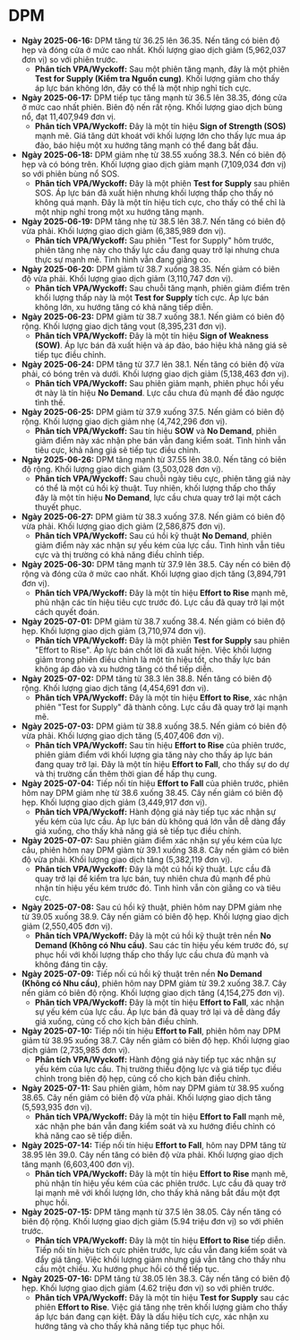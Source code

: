 # DPM

-   **Ngày 2025-06-16:** DPM tăng từ 36.25 lên 36.35. Nến tăng có biên độ hẹp và đóng cửa ở mức cao nhất. Khối lượng giao dịch giảm (5,962,037 đơn vị) so với phiên trước.
    -   **Phân tích VPA/Wyckoff:** Sau một phiên tăng mạnh, đây là một phiên **Test for Supply (Kiểm tra Nguồn cung)**. Khối lượng giảm cho thấy áp lực bán không lớn, đây có thể là một nhịp nghỉ tích cực.
-   **Ngày 2025-06-17:** DPM tiếp tục tăng mạnh từ 36.5 lên 38.35, đóng cửa ở mức cao nhất phiên. Biên độ nến rất rộng. Khối lượng giao dịch bùng nổ, đạt 11,407,949 đơn vị.
    -   **Phân tích VPA/Wyckoff:** Đây là một tín hiệu **Sign of Strength (SOS)** mạnh mẽ. Giá tăng dứt khoát với khối lượng lớn cho thấy lực mua áp đảo, báo hiệu một xu hướng tăng mạnh có thể đang bắt đầu.
-   **Ngày 2025-06-18:** DPM giảm nhẹ từ 38.55 xuống 38.3. Nến có biên độ hẹp và có bóng trên. Khối lượng giao dịch giảm mạnh (7,109,034 đơn vị) so với phiên bùng nổ SOS.
    -   **Phân tích VPA/Wyckoff:** Đây là một phiên **Test for Supply** sau phiên SOS. Áp lực bán đã xuất hiện nhưng khối lượng thấp cho thấy nó không quá mạnh. Đây là một tín hiệu tích cực, cho thấy có thể chỉ là một nhịp nghỉ trong một xu hướng tăng mạnh.
- **Ngày 2025-06-19:** DPM tăng nhẹ từ 38.5 lên 38.7. Nến tăng có biên độ vừa phải. Khối lượng giao dịch giảm (6,385,989 đơn vị).
    - **Phân tích VPA/Wyckoff:** Sau phiên "Test for Supply" hôm trước, phiên tăng nhẹ này cho thấy lực cầu đang quay trở lại nhưng chưa thực sự mạnh mẽ. Tình hình vẫn đang giằng co.
- **Ngày 2025-06-20:** DPM giảm từ 38.7 xuống 38.35. Nến giảm có biên độ vừa phải. Khối lượng giao dịch giảm (3,110,747 đơn vị).
    - **Phân tích VPA/Wyckoff:** Sau chuỗi tăng mạnh, phiên giảm điểm trên khối lượng thấp này là một **Test for Supply** tích cực. Áp lực bán không lớn, xu hướng tăng có khả năng tiếp diễn.
- **Ngày 2025-06-23:** DPM giảm từ 38.7 xuống 38.1. Nến giảm có biên độ rộng. Khối lượng giao dịch tăng vọut (8,395,231 đơn vị).
    - **Phân tích VPA/Wyckoff:** Đây là một tín hiệu **Sign of Weakness (SOW)**. Áp lực bán đã xuất hiện và áp đảo, báo hiệu khả năng giá sẽ tiếp tục điều chỉnh.
- **Ngày 2025-06-24:** DPM tăng từ 37.7 lên 38.1. Nến tăng có biên độ vừa phải, có bóng trên và dưới. Khối lượng giao dịch giảm (5,138,463 đơn vị).
    - **Phân tích VPA/Wyckoff:** Sau phiên giảm mạnh, phiên phục hồi yếu ớt này là tín hiệu **No Demand**. Lực cầu chưa đủ mạnh để đảo ngược tình thế.
- **Ngày 2025-06-25:** DPM giảm từ 37.9 xuống 37.5. Nến giảm có biên độ rộng. Khối lượng giao dịch giảm nhẹ (4,742,296 đơn vị).
    - **Phân tích VPA/Wyckoff:** Sau tín hiệu **SOW** và **No Demand**, phiên giảm điểm này xác nhận phe bán vẫn đang kiểm soát. Tình hình vẫn tiêu cực, khả năng giá sẽ tiếp tục điều chỉnh.
- **Ngày 2025-06-26:** DPM tăng mạnh từ 37.55 lên 38.0. Nến tăng có biên độ rộng. Khối lượng giao dịch giảm (3,503,028 đơn vị).
    - **Phân tích VPA/Wyckoff:** Sau chuỗi ngày tiêu cực, phiên tăng giá này có thể là một cú hồi kỹ thuật. Tuy nhiên, khối lượng thấp cho thấy đây là một tín hiệu **No Demand**, lực cầu chưa quay trở lại một cách thuyết phục.
- **Ngày 2025-06-27:** DPM giảm từ 38.3 xuống 37.8. Nến giảm có biên độ vừa phải. Khối lượng giao dịch giảm (2,586,875 đơn vị).
    - **Phân tích VPA/Wyckoff:** Sau cú hồi kỹ thuật **No Demand**, phiên giảm điểm này xác nhận sự yếu kém của lực cầu. Tình hình vẫn tiêu cực và thị trường có khả năng điều chỉnh tiếp.
- **Ngày 2025-06-30:** DPM tăng mạnh từ 37.9 lên 38.5. Cây nến có biên độ rộng và đóng cửa ở mức cao nhất. Khối lượng giao dịch tăng (3,894,791 đơn vị).
    - **Phân tích VPA/Wyckoff:** Đây là một tín hiệu **Effort to Rise** mạnh mẽ, phủ nhận các tín hiệu tiêu cực trước đó. Lực cầu đã quay trở lại một cách quyết đoán.
- **Ngày 2025-07-01:** DPM giảm từ 38.7 xuống 38.4. Nến giảm có biên độ hẹp. Khối lượng giao dịch giảm (3,710,974 đơn vị).
    - **Phân tích VPA/Wyckoff:** Đây là một phiên **Test for Supply** sau phiên "Effort to Rise". Áp lực bán chốt lời đã xuất hiện. Việc khối lượng giảm trong phiên điều chỉnh là một tín hiệu tốt, cho thấy lực bán không áp đảo và xu hướng tăng có thể tiếp diễn.
- **Ngày 2025-07-02:** DPM tăng từ 38.3 lên 38.8. Nến tăng có biên độ rộng. Khối lượng giao dịch tăng (4,454,691 đơn vị).
    - **Phân tích VPA/Wyckoff:** Đây là một tín hiệu **Effort to Rise**, xác nhận phiên "Test for Supply" đã thành công. Lực cầu đã quay trở lại mạnh mẽ.
- **Ngày 2025-07-03:** DPM giảm từ 38.8 xuống 38.5. Nến giảm có biên độ vừa phải. Khối lượng giao dịch tăng (5,407,406 đơn vị).
    - **Phân tích VPA/Wyckoff:** Sau tín hiệu **Effort to Rise** của phiên trước, phiên giảm điểm với khối lượng gia tăng này cho thấy áp lực bán đang quay trở lại. Đây là một tín hiệu **Effort to Fall**, cho thấy sự do dự và thị trường cần thêm thời gian để hấp thụ cung.
- **Ngày 2025-07-04:** Tiếp nối tín hiệu **Effort to Fall** của phiên trước, phiên hôm nay DPM giảm nhẹ từ 38.6 xuống 38.45. Cây nến giảm có biên độ hẹp. Khối lượng giao dịch giảm (3,449,917 đơn vị).
    - **Phân tích VPA/Wyckoff:** Hành động giá này tiếp tục xác nhận sự yếu kém của lực cầu. Áp lực bán dù không quá lớn vẫn dễ dàng đẩy giá xuống, cho thấy khả năng giá sẽ tiếp tục điều chỉnh.
- **Ngày 2025-07-07:** Sau phiên giảm điểm xác nhận sự yếu kém của lực cầu, phiên hôm nay DPM giảm từ 39.1 xuống 38.8. Cây nến giảm có biên độ vừa phải. Khối lượng giao dịch tăng (5,382,119 đơn vị).
    - **Phân tích VPA/Wyckoff:** Đây là một cú hồi kỹ thuật. Lực cầu đã quay trở lại để kiểm tra lực bán, tuy nhiên chưa đủ mạnh để phủ nhận tín hiệu yếu kém trước đó. Tình hình vẫn còn giằng co và tiêu cực.
- **Ngày 2025-07-08:** Sau cú hồi kỹ thuật, phiên hôm nay DPM giảm nhẹ từ 39.05 xuống 38.9. Cây nến giảm có biên độ hẹp. Khối lượng giao dịch giảm (2,550,405 đơn vị).
    - **Phân tích VPA/Wyckoff:** Đây là một cú hồi kỹ thuật trên nền **No Demand (Không có Nhu cầu)**. Sau các tín hiệu yếu kém trước đó, sự phục hồi với khối lượng thấp cho thấy lực cầu chưa đủ mạnh và không đáng tin cậy.
- **Ngày 2025-07-09:** Tiếp nối cú hồi kỹ thuật trên nền **No Demand (Không có Nhu cầu)**, phiên hôm nay DPM giảm từ 39.2 xuống 38.7. Cây nến giảm có biên độ rộng. Khối lượng giao dịch tăng (4,154,275 đơn vị).
    - **Phân tích VPA/Wyckoff:** Đây là một tín hiệu **Effort to Fall**, xác nhận sự yếu kém của lực cầu. Áp lực bán đã quay trở lại và dễ dàng đẩy giá xuống, củng cố cho kịch bản điều chỉnh.
- **Ngày 2025-07-10:** Tiếp nối tín hiệu **Effort to Fall**, phiên hôm nay DPM giảm từ 38.95 xuống 38.7. Cây nến giảm có biên độ hẹp. Khối lượng giao dịch giảm (2,735,985 đơn vị).
    - **Phân tích VPA/Wyckoff:** Hành động giá này tiếp tục xác nhận sự yếu kém của lực cầu. Thị trường thiếu động lực và giá tiếp tục điều chỉnh trong biên độ hẹp, củng cố cho kịch bản điều chỉnh.
- **Ngày 2025-07-11:** Sau phiên giảm, hôm nay DPM giảm từ 38.95 xuống 38.65. Cây nến giảm có biên độ vừa phải. Khối lượng giao dịch tăng (5,593,935 đơn vị).
    - **Phân tích VPA/Wyckoff:** Đây là một tín hiệu **Effort to Fall** mạnh mẽ, xác nhận phe bán vẫn đang kiểm soát và xu hướng điều chỉnh có khả năng cao sẽ tiếp diễn.
- **Ngày 2025-07-14:** Tiếp nối tín hiệu **Effort to Fall**, hôm nay DPM tăng từ 38.95 lên 39.0. Cây nến tăng có biên độ vừa phải. Khối lượng giao dịch tăng mạnh (6,603,400 đơn vị).
    - **Phân tích VPA/Wyckoff:** Đây là một tín hiệu **Effort to Rise** mạnh mẽ, phủ nhận tín hiệu yếu kém của các phiên trước. Lực cầu đã quay trở lại mạnh mẽ với khối lượng lớn, cho thấy khả năng bắt đầu một đợt phục hồi.
- **Ngày 2025-07-15:** DPM tăng mạnh từ 37.5 lên 38.05. Cây nến tăng có biên độ rộng. Khối lượng giao dịch giảm (5.94 triệu đơn vị) so với phiên trước.
    - **Phân tích VPA/Wyckoff:** Đây là một tín hiệu **Effort to Rise** tiếp diễn. Tiếp nối tín hiệu tích cực phiên trước, lực cầu vẫn đang kiểm soát và đẩy giá tăng. Việc khối lượng giảm nhưng giá vẫn tăng cho thấy nhu cầu một chiều. Xu hướng phục hồi có thể tiếp tục.
- **Ngày 2025-07-16:** DPM tăng từ 38.05 lên 38.3. Cây nến tăng có biên độ hẹp. Khối lượng giao dịch giảm (4.62 triệu đơn vị) so với phiên trước.
    - **Phân tích VPA/Wyckoff:** Đây là một tín hiệu **Test for Supply** sau các phiên **Effort to Rise**. Việc giá tăng nhẹ trên khối lượng giảm cho thấy áp lực bán đang cạn kiệt. Đây là dấu hiệu tích cực, xác nhận xu hướng tăng và cho thấy khả năng tiếp tục phục hồi.


